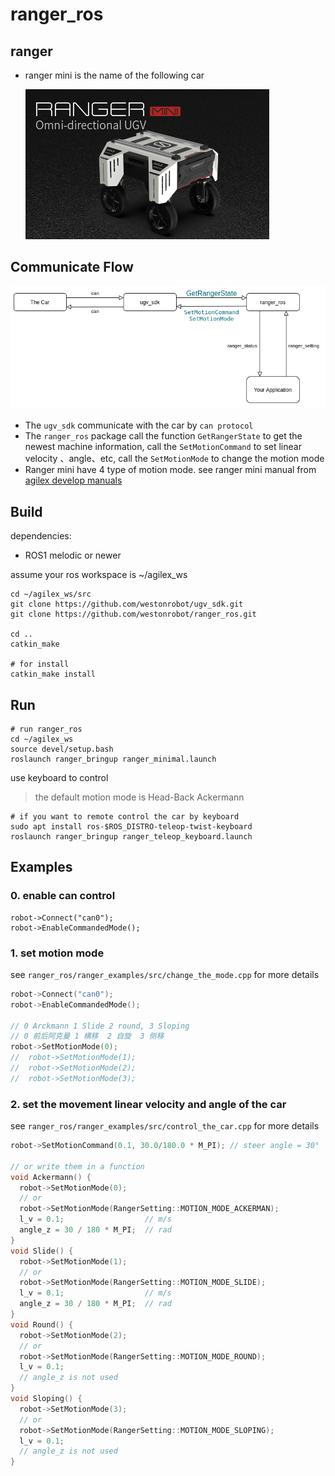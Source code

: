 # ranger_ros

## ranger

* ranger mini  is the name of the following car

  ![ranger mini](./images/ranger_mini.png)

## Communicate Flow

![ranger_mini](./images/ranger_mini_car.png)

* The `ugv_sdk` communicate with the car by `can protocol`
* The `ranger_ros` package call the function `GetRangerState` to get the newest machine information, call the `SetMotionCommand` to set linear velocity 、angle、etc, call the `SetMotionMode` to change the motion mode
* Ranger mini have 4 type of motion mode. see ranger mini manual from    [agilex develop manuals](https://github.com/westonrobot/ugv_sdk/tree/master/docs) 

## Build

dependencies:

* ROS1 melodic or newer

assume your ros workspace is ~/agilex_ws

```shell
cd ~/agilex_ws/src
git clone https://github.com/westonrobot/ugv_sdk.git
git clone https://github.com/westonrobot/ranger_ros.git

cd ..
catkin_make 

# for install
catkin_make install
```

## Run

```shell
# run ranger_ros
cd ~/agilex_ws
source devel/setup.bash
roslaunch ranger_bringup ranger_minimal.launch

```

use keyboard to control
> the default motion mode is Head-Back  Ackermann
```shell
# if you want to remote control the car by keyboard
sudo apt install ros-$ROS_DISTRO-teleop-twist-keyboard
roslaunch ranger_bringup ranger_teleop_keyboard.launch
```

## Examples

### 0. enable can control

```shell
robot->Connect("can0");
robot->EnableCommandedMode();
```



### 1. set motion mode

see `ranger_ros/ranger_examples/src/change_the_mode.cpp` for more details

```c++
robot->Connect("can0");
robot->EnableCommandedMode();

// 0 Arckmann 1 Slide 2 round, 3 Sloping
// 0 前后阿克曼 1 横移  2 自旋  3 侧移 
robot->SetMotionMode(0);
//  robot->SetMotionMode(1);
//  robot->SetMotionMode(2);
//  robot->SetMotionMode(3);
```



### 2. set the movement linear velocity and angle of the car

see `ranger_ros/ranger_examples/src/control_the_car.cpp` for more details

```c++
robot->SetMotionCommand(0.1, 30.0/180.0 * M_PI); // steer angle = 30°

// or write them in a function
void Ackermann() {
  robot->SetMotionMode(0);
  // or
  robot->SetMotionMode(RangerSetting::MOTION_MODE_ACKERMAN);
  l_v = 0.1;                  // m/s
  angle_z = 30 / 180 * M_PI;  // rad
}
void Slide() {
  robot->SetMotionMode(1);
  // or
  robot->SetMotionMode(RangerSetting::MOTION_MODE_SLIDE);
  l_v = 0.1;                  // m/s
  angle_z = 30 / 180 * M_PI;  // rad
}
void Round() {
  robot->SetMotionMode(2);
  // or
  robot->SetMotionMode(RangerSetting::MOTION_MODE_ROUND);
  l_v = 0.1;
  // angle_z is not used
}
void Sloping() {
  robot->SetMotionMode(3);
  // or
  robot->SetMotionMode(RangerSetting::MOTION_MODE_SLOPING);
  l_v = 0.1;
  // angle_z is not used
}
```



